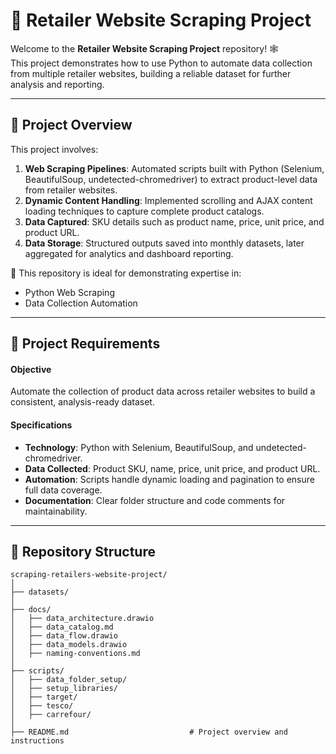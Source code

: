 # 🛒 Retailer Website Scraping Project

Welcome to the **Retailer Website Scraping Project** repository! 🕸️  
This project demonstrates how to use Python to automate data collection from multiple retailer websites, building a reliable dataset for further analysis and reporting.

---

## 📖 Project Overview

This project involves:

1. **Web Scraping Pipelines**: Automated scripts built with Python (Selenium, BeautifulSoup, undetected-chromedriver) to extract product-level data from retailer websites.  
2. **Dynamic Content Handling**: Implemented scrolling and AJAX content loading techniques to capture complete product catalogs.  
3. **Data Captured**: SKU details such as product name, price, unit price, and product URL.  
4. **Data Storage**: Structured outputs saved into monthly datasets, later aggregated for analytics and dashboard reporting.  

🎯 This repository is ideal for demonstrating expertise in:
- Python Web Scraping  
- Data Collection Automation  

---

## 🚀 Project Requirements

#### Objective
Automate the collection of product data across retailer websites to build a consistent, analysis-ready dataset.

#### Specifications
- **Technology**: Python with Selenium, BeautifulSoup, and undetected-chromedriver.  
- **Data Collected**: Product SKU, name, price, unit price, and product URL.  
- **Automation**: Scripts handle dynamic loading and pagination to ensure full data coverage.  
- **Documentation**: Clear folder structure and code comments for maintainability.  

---

## 📂 Repository Structure
```
scraping-retailers-website-project/
│
├── datasets/                           
│
├── docs/                               
│   ├── data_architecture.drawio        
│   ├── data_catalog.md                 
│   ├── data_flow.drawio                
│   ├── data_models.drawio              
│   ├── naming-conventions.md          
│
├── scripts/                           
│   ├── data_folder_setup/             
│   ├── setup_libraries/                
│   ├── target/                           
│   ├── tesco/          
│   ├── carrefour/
│
├── README.md                           # Project overview and instructions
```
